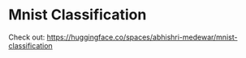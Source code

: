 # Mnist Classification

Check out: https://huggingface.co/spaces/abhishri-medewar/mnist-classification
